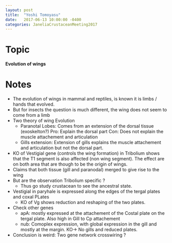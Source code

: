 ```yaml
---
layout: post
title:  "Yoshi Tomoyasu"
date:   2017-06-13 10:00:00 -0400
categories: JaneliaCrustaceanMeeting2017
---
```


# Topic
**Evolution of wings**

# Notes
* The evolution of wings in mammal and reptiles, is known it is limbs / hands that evolved.
* But for insects the question is much different, the wing does not seem to come from a limb
* Two theory of wing Evolution
  * Paranotal Lobes: Comes from an extension of the dorsal tissue (exoskelton?)
    Pro: Explain the dorsal part
    Con: Does not explain the muscle attachement and articulation
  * Gills extension: Extension of gills explains the muscle attachement and articulation but not the dorsal part.
* KO of Vestigial gene (controls the wing formation) in Tribolium shows that the T1 segment is also affected (non wing segment). The effect are on both area that are though to be the origin of wings.
* Claims that both tissue (gill and paranodal) merged to give rise to the wing
* But are the observation Tribolium specific ?
  * Thus go study crustacean to see the ancestral state.
* Vestigial in paryhale is expressed along the edges of the tergal plates and coxal PLates
  * KO of Vg shows reduction and reshaping of the two plates.
* Check other genes
  * apA: mostly expressed at the attachement of the Costal plate on the tergal plate. Also high in Gill to Cp attachement
  * nub: Comoplex expression, with global expression in the gill and mostly at the margin. KO-> No gills and reduced plates.
* Conclusion is weird: Two gene network crosswiring ?
